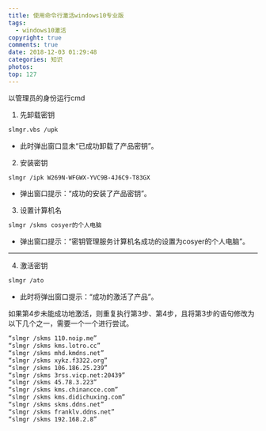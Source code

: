 ```yaml
---
title: 使用命令行激活windows10专业版
tags:
  - windows10激活
copyright: true
comments: true
date: 2018-12-03 01:29:48
categories: 知识
photos:
top: 127
---
```


以管理员的身份运行cmd

1. 先卸载密钥
```bash
slmgr.vbs /upk
```
- 此时弹出窗口显未“已成功卸载了产品密钥”。

2. 安装密钥
```bash
slmgr /ipk W269N-WFGWX-YVC9B-4J6C9-T83GX
```
- 弹出窗口提示：“成功的安装了产品密钥”。

3. 设置计算机名
```bash
slmgr /skms cosyer的个人电脑
```
- 弹出窗口提示：“密钥管理服务计算机名成功的设置为cosyer的个人电脑”。

---
<!-- more -->

4. 激活密钥
```bash
slmgr /ato
```
- 此时将弹出窗口提示：“成功的激活了产品”。

如果第4步未能成功地激活，则重复执行第3步、第4步，且将第3步的语句修改为以下几个之一，需要一个一个进行尝试。

```bash
“slmgr /skms 110.noip.me”
“slmgr /skms kms.lotro.cc”
“slmgr /skms mhd.kmdns.net”
“slmgr /skms xykz.f3322.org”
“slmgr /skms 106.186.25.239”
“slmgr /skms 3rss.vicp.net:20439”
“slmgr /skms 45.78.3.223”
“slmgr /skms kms.chinancce.com”
“slmgr /skms kms.didichuxing.com”
“slmgr /skms skms.ddns.net”
“slmgr /skms franklv.ddns.net”
“slmgr /skms 192.168.2.8”
```
